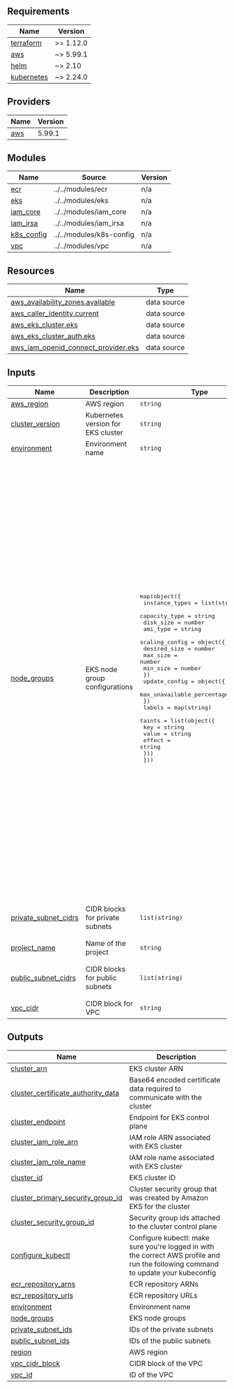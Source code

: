## Requirements

| Name | Version |
|------|---------|
| <a name="requirement_terraform"></a> [terraform](#requirement\_terraform) | >= 1.12.0 |
| <a name="requirement_aws"></a> [aws](#requirement\_aws) | ~> 5.99.1 |
| <a name="requirement_helm"></a> [helm](#requirement\_helm) | ~> 2.10 |
| <a name="requirement_kubernetes"></a> [kubernetes](#requirement\_kubernetes) | ~> 2.24.0 |

## Providers

| Name | Version |
|------|---------|
| <a name="provider_aws"></a> [aws](#provider\_aws) | 5.99.1 |

## Modules

| Name | Source | Version |
|------|--------|---------|
| <a name="module_ecr"></a> [ecr](#module\_ecr) | ../../modules/ecr | n/a |
| <a name="module_eks"></a> [eks](#module\_eks) | ../../modules/eks | n/a |
| <a name="module_iam_core"></a> [iam\_core](#module\_iam\_core) | ../../modules/iam_core | n/a |
| <a name="module_iam_irsa"></a> [iam\_irsa](#module\_iam\_irsa) | ../../modules/iam_irsa | n/a |
| <a name="module_k8s_config"></a> [k8s\_config](#module\_k8s\_config) | ../../modules/k8s-config | n/a |
| <a name="module_vpc"></a> [vpc](#module\_vpc) | ../../modules/vpc | n/a |

## Resources

| Name | Type |
|------|------|
| [aws_availability_zones.available](https://registry.terraform.io/providers/hashicorp/aws/latest/docs/data-sources/availability_zones) | data source |
| [aws_caller_identity.current](https://registry.terraform.io/providers/hashicorp/aws/latest/docs/data-sources/caller_identity) | data source |
| [aws_eks_cluster.eks](https://registry.terraform.io/providers/hashicorp/aws/latest/docs/data-sources/eks_cluster) | data source |
| [aws_eks_cluster_auth.eks](https://registry.terraform.io/providers/hashicorp/aws/latest/docs/data-sources/eks_cluster_auth) | data source |
| [aws_iam_openid_connect_provider.eks](https://registry.terraform.io/providers/hashicorp/aws/latest/docs/data-sources/iam_openid_connect_provider) | data source |

## Inputs

| Name | Description | Type | Default | Required |
|------|-------------|------|---------|:--------:|
| <a name="input_aws_region"></a> [aws\_region](#input\_aws\_region) | AWS region | `string` | `"us-east-1"` | no |
| <a name="input_cluster_version"></a> [cluster\_version](#input\_cluster\_version) | Kubernetes version for EKS cluster | `string` | `"1.28"` | no |
| <a name="input_environment"></a> [environment](#input\_environment) | Environment name | `string` | `"dev"` | no |
| <a name="input_node_groups"></a> [node\_groups](#input\_node\_groups) | EKS node group configurations | <pre>map(object({<br>    instance_types = list(string)<br>    capacity_type  = string<br>    disk_size      = number<br>    ami_type       = string<br>    scaling_config = object({<br>      desired_size = number<br>      max_size     = number<br>      min_size     = number<br>    })<br>    update_config = object({<br>      max_unavailable_percentage = number<br>    })<br>    labels = map(string)<br>    taints = list(object({<br>      key    = string<br>      value  = string<br>      effect = string<br>    }))<br>  }))</pre> | <pre>{<br>  "general": {<br>    "ami_type": "AL2_x86_64",<br>    "capacity_type": "ON_DEMAND",<br>    "disk_size": 20,<br>    "instance_types": [<br>      "t3.medium"<br>    ],<br>    "labels": {<br>      "Environment": "dev",<br>      "NodeGroup": "general"<br>    },<br>    "scaling_config": {<br>      "desired_size": 2,<br>      "max_size": 4,<br>      "min_size": 1<br>    },<br>    "taints": [],<br>    "update_config": {<br>      "max_unavailable_percentage": 25<br>    }<br>  },<br>  "spot": {<br>    "ami_type": "AL2_x86_64",<br>    "capacity_type": "SPOT",<br>    "disk_size": 20,<br>    "instance_types": [<br>      "t3.medium",<br>      "t3.large"<br>    ],<br>    "labels": {<br>      "Environment": "dev",<br>      "NodeGroup": "spot"<br>    },<br>    "scaling_config": {<br>      "desired_size": 1,<br>      "max_size": 3,<br>      "min_size": 0<br>    },<br>    "taints": [<br>      {<br>        "effect": "NO_SCHEDULE",<br>        "key": "spot-instance",<br>        "value": "true"<br>      }<br>    ],<br>    "update_config": {<br>      "max_unavailable_percentage": 50<br>    }<br>  }<br>}</pre> | no |
| <a name="input_private_subnet_cidrs"></a> [private\_subnet\_cidrs](#input\_private\_subnet\_cidrs) | CIDR blocks for private subnets | `list(string)` | <pre>[<br>  "10.0.10.0/24",<br>  "10.0.20.0/24"<br>]</pre> | no |
| <a name="input_project_name"></a> [project\_name](#input\_project\_name) | Name of the project | `string` | `"devops-challenge"` | no |
| <a name="input_public_subnet_cidrs"></a> [public\_subnet\_cidrs](#input\_public\_subnet\_cidrs) | CIDR blocks for public subnets | `list(string)` | <pre>[<br>  "10.0.1.0/24",<br>  "10.0.2.0/24"<br>]</pre> | no |
| <a name="input_vpc_cidr"></a> [vpc\_cidr](#input\_vpc\_cidr) | CIDR block for VPC | `string` | `"10.0.0.0/16"` | no |

## Outputs

| Name | Description |
|------|-------------|
| <a name="output_cluster_arn"></a> [cluster\_arn](#output\_cluster\_arn) | EKS cluster ARN |
| <a name="output_cluster_certificate_authority_data"></a> [cluster\_certificate\_authority\_data](#output\_cluster\_certificate\_authority\_data) | Base64 encoded certificate data required to communicate with the cluster |
| <a name="output_cluster_endpoint"></a> [cluster\_endpoint](#output\_cluster\_endpoint) | Endpoint for EKS control plane |
| <a name="output_cluster_iam_role_arn"></a> [cluster\_iam\_role\_arn](#output\_cluster\_iam\_role\_arn) | IAM role ARN associated with EKS cluster |
| <a name="output_cluster_iam_role_name"></a> [cluster\_iam\_role\_name](#output\_cluster\_iam\_role\_name) | IAM role name associated with EKS cluster |
| <a name="output_cluster_id"></a> [cluster\_id](#output\_cluster\_id) | EKS cluster ID |
| <a name="output_cluster_primary_security_group_id"></a> [cluster\_primary\_security\_group\_id](#output\_cluster\_primary\_security\_group\_id) | Cluster security group that was created by Amazon EKS for the cluster |
| <a name="output_cluster_security_group_id"></a> [cluster\_security\_group\_id](#output\_cluster\_security\_group\_id) | Security group ids attached to the cluster control plane |
| <a name="output_configure_kubectl"></a> [configure\_kubectl](#output\_configure\_kubectl) | Configure kubectl: make sure you're logged in with the correct AWS profile and run the following command to update your kubeconfig |
| <a name="output_ecr_repository_arns"></a> [ecr\_repository\_arns](#output\_ecr\_repository\_arns) | ECR repository ARNs |
| <a name="output_ecr_repository_urls"></a> [ecr\_repository\_urls](#output\_ecr\_repository\_urls) | ECR repository URLs |
| <a name="output_environment"></a> [environment](#output\_environment) | Environment name |
| <a name="output_node_groups"></a> [node\_groups](#output\_node\_groups) | EKS node groups |
| <a name="output_private_subnet_ids"></a> [private\_subnet\_ids](#output\_private\_subnet\_ids) | IDs of the private subnets |
| <a name="output_public_subnet_ids"></a> [public\_subnet\_ids](#output\_public\_subnet\_ids) | IDs of the public subnets |
| <a name="output_region"></a> [region](#output\_region) | AWS region |
| <a name="output_vpc_cidr_block"></a> [vpc\_cidr\_block](#output\_vpc\_cidr\_block) | CIDR block of the VPC |
| <a name="output_vpc_id"></a> [vpc\_id](#output\_vpc\_id) | ID of the VPC |
